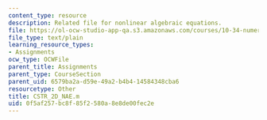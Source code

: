 ```yaml
---
content_type: resource
description: Related file for nonlinear algebraic equations.
file: https://ol-ocw-studio-app-qa.s3.amazonaws.com/courses/10-34-numerical-methods-applied-to-chemical-engineering-fall-2005/0f5af257bc8f85f2580a8e8de00fec2e_CSTR_2D_NAE.m
file_type: text/plain
learning_resource_types:
- Assignments
ocw_type: OCWFile
parent_title: Assignments
parent_type: CourseSection
parent_uid: 6579ba2a-d59e-49a2-b4b4-14584348cba6
resourcetype: Other
title: CSTR_2D_NAE.m
uid: 0f5af257-bc8f-85f2-580a-8e8de00fec2e
---
```

